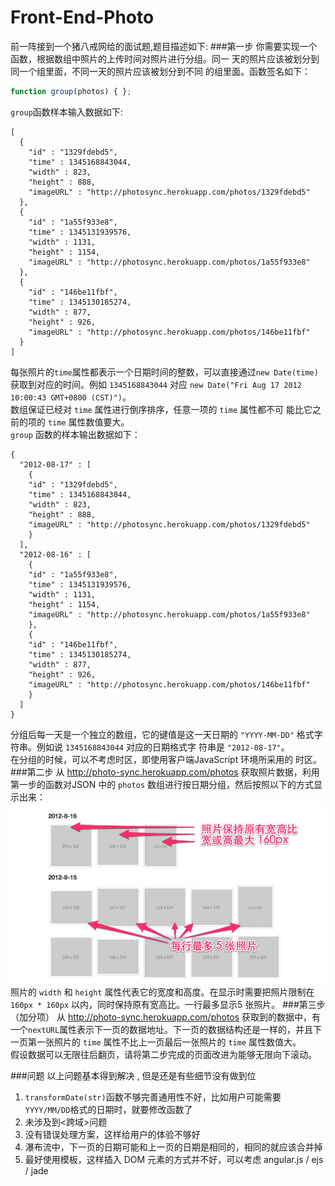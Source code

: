 Front-End-Photo
===============

前一阵接到一个猪八戒网给的面试题,题目描述如下: 
###第一步
你需要实现一个函数，根据数组中照片的上传时间对照片进行分组。同一
天的照片应该被划分到同一个组里面，不同一天的照片应该被划分到不同
的组里面。函数签名如下：
```javascript
function group(photos) { };
```
`group`函数样本输入数据如下:
```
[
  {
    "id" : "1329fdebd5",
    "time" : 1345168843044,
    "width" : 823,
    "height" : 888,
    "imageURL" : "http://photosync.herokuapp.com/photos/1329fdebd5"
  },
  {
    "id" : "1a55f933e8",
    "time" : 1345131939576,
    "width" : 1131,
    "height" : 1154,
    "imageURL" : "http://photosync.herokuapp.com/photos/1a55f933e8"
  },
  {
    "id" : "146be11fbf",
    "time" : 1345130185274,
    "width" : 877,
    "height" : 926,
    "imageURL" : "http://photosync.herokuapp.com/photos/146be11fbf"
  }
]
```
每张照片的`time`属性都表示一个日期时间的整数，可以直接通过`new Date(time)` 获取到对应的时间。例如 `1345168843044` 对应
`new Date("Fri Aug 17 2012 10:00:43 GMT+0800 (CST)")`。  
数组保证已经对 `time` 属性进行倒序排序，任意一项的 `time` 属性都不可
能比它之前的项的 `time` 属性数值要大。  
`group` 函数的样本输出数据如下：
```
{
  "2012-08-17" : [
    {
    "id" : "1329fdebd5",
    "time" : 1345168843044,
    "width" : 823,
    "height" : 888,
    "imageURL" : "http://photosync.herokuapp.com/photos/1329fdebd5"
    }
  ],
  "2012-08-16" : [
    {
    "id" : "1a55f933e8",
    "time" : 1345131939576,
    "width" : 1131,
    "height" : 1154,
    "imageURL" : "http://photosync.herokuapp.com/photos/1a55f933e8"
    },
    {
    "id" : "146be11fbf",
    "time" : 1345130185274,
    "width" : 877,
    "height" : 926,
    "imageURL" : "http://photosync.herokuapp.com/photos/146be11fbf"
    }
  ]
}
```
分组后每一天是一个独立的数组，它的键值是这一天日期的
`"YYYY-MM-DD"` 格式字符串。例如说 `1345168843044` 对应的日期格式字
符串是 `"2012-08-17"`。  
在分组的时候，可以不考虑时区，即使用客户端JavaScript 环境所采用的
时区。
###第二步
从 http://photo-sync.herokuapp.com/photos 获取照片数据，利用第一步的函数对JSON 中的 `photos` 数组进行按日期分组，然后按照以下的方式显示出来：
![示例图1](/sup/demo1.jpg)  
照片的 `width` 和 `height` 属性代表它的宽度和高度。在显示时需要把照片限制在`160px * 160px` 以内，同时保持原有宽高比。一行最多显示5 张照片。
###第三步（加分项）
从 http://photo-sync.herokuapp.com/photos 获取到的数据中，有一个`nextURL`属性表示下一页的数据地址。下一页的数据结构还是一样的，并且下一页第一张照片的 `time` 属性不比上一页最后一张照片的 `time` 属性数值大。  
假设数据可以无限往后翻页，请将第二步完成的页面改进为能够无限向下滚动。

###问题
以上问题基本得到解决 , 但是还是有些细节没有做到位  

1. `transformDate(str)`函数不够完善通用性不好，比如用户可能需要`YYYY/MM/DD`格式的日期时，就要修改函数了
2. 未涉及到<跨域>问题
3. 没有错误处理方案，这样给用户的体验不够好
4. 瀑布流中，下一页的日期可能和上一页的日期是相同的，相同的就应该合并掉
5. 最好使用模板，这样插入 DOM 元素的方式并不好，可以考虑 angular.js / ejs / jade
